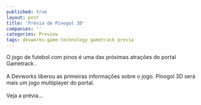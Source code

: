 ```yaml
---
published: true
layout: post
title: 'Prévia de Pinogol 3D'
companies: ''
categories: Preview
tags: devworks-game-technology gametrack previa
---
```

O jogo de futebol
 com pinos é uma das próximas atrações do portal Gametrack
.<br /><br />A Devworks
 liberou as primeiras informações sobre o jogo. Pinogol 3D será mais um jogo multiplayer do portal.<br /><br />Veja a prévia...


